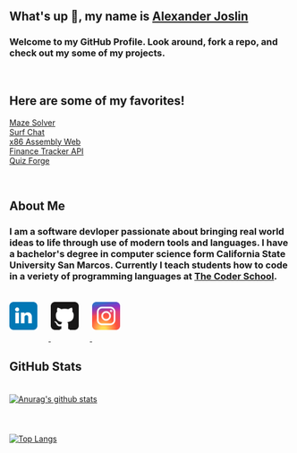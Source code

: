 ## **What's up 🤙, my name is [Alexander Joslin](http://www.alexanderjoslin.com/)**
### Welcome to my GitHub Profile.  Look around, fork a repo, and check out my some of my projects.

</br> 

## Here are some of my favorites!
[Maze Solver](https://maze-solver-js.herokuapp.com/)\
[Surf Chat](https://surf-chat-js.herokuapp.com/)\
[x86 Assembly Web](https://www.x86assemblycode.com/)\
[Finance Tracker API](https://finance-tracker-js.herokuapp.com/)\
[Quiz Forge](https://quiz-forge.herokuapp.com/)

</br> 

## About Me
### I am a software devloper passionate about bringing real world ideas to life through use of modern tools and languages.  I have a bachelor's degree in computer science form California State University San Marcos.  Currently I teach students how to code in a veriety of programming languages at [The Coder School](https://www.thecoderschool.com/).
<style>
img {
    margin: 20px 20px 20px 0px;
}
</style>
<a href="https://www.linkedin.com/in/alexander-joslin/">
  <img src="./icons/linkedin.svg" alt="Twitter" title="GitHub" width="50" />
</a>
<a href="https://github.com/echoaj/">
  <img src="./icons/github.svg" alt="GitHub" title="GitHub" width="50" />
</a>
<a href="https://instagram.com/echoaj18/">
  <img src="./icons/instagram.svg" alt="Twitter" title="GitHub" width="50" />
</a>

</br> 


## GitHub Stats 

[![Anurag's github stats](https://github-readme-stats.vercel.app/api?username=echoaj)](https://github.com/echoaj)

[![Top Langs](https://github-readme-stats.vercel.app/api/top-langs/?username=echoaj&layout=compact)](https://github.com/echoaj)
